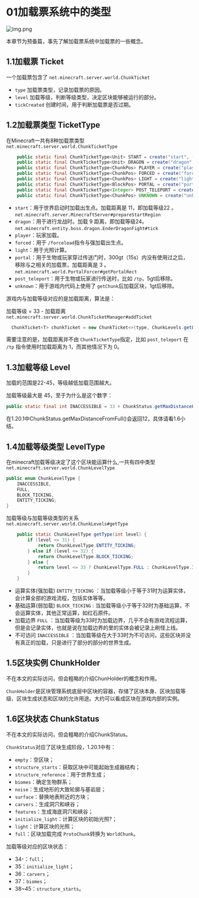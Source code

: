 # 01加载票系统中的类型

![img.png](img/01Ticket.png)

本章节为预备篇，事先了解加载票系统中加载票的一些概念。

## 1.1加载票 Ticket

一个加载票包含了 `net.minecraft.server.world.ChunkTicket`

* `type` 加载票类型，记录加载票的原因。
* `level` 加载等级，判断等级类型，决定区块能够被运行的部分。
* `tickCreated` 创建时间，用于判断加载票是否过期。

## 1.2加载票类型 TicketType

在Minecraft一共有8种加载票类型 `net.minecraft.server.world.ChunkTicketType`

```java
    public static final ChunkTicketType<Unit> START = create("start", (a, b) -> 0);
    public static final ChunkTicketType<Unit> DRAGON = create("dragon", (a, b) -> 0);
    public static final ChunkTicketType<ChunkPos> PLAYER = create("player", Comparator.comparingLong(ChunkPos::toLong));
    public static final ChunkTicketType<ChunkPos> FORCED = create("forced", Comparator.comparingLong(ChunkPos::toLong));
    public static final ChunkTicketType<ChunkPos> LIGHT = create("light", Comparator.comparingLong(ChunkPos::toLong));
    public static final ChunkTicketType<BlockPos> PORTAL = create("portal", Vec3i::compareTo, 300);
    public static final ChunkTicketType<Integer> POST_TELEPORT = create("post_teleport", Integer::compareTo, 5);
    public static final ChunkTicketType<ChunkPos> UNKNOWN = create("unknown", Comparator.comparingLong(ChunkPos::toLong), 1);
```

* `start`：用于世界启动时加载出生点。加载距离是 11，即加载等级22 。`net.minecraft.server.MinecraftServer#prepareStartRegion`
* `dragon`：用于进行龙战时。加载 9 距离，即加载等级24。 `net.minecraft.entity.boss.dragon.EnderDragonFight#tick`
* `player`：玩家加载。
* `forced`：用于 `/forceload`指令与强加载出生点。
* `light`：用于光照计算。
* `portal`：用于生物或玩家穿过传送门时，300gt（15s）内没有使用过之后，移除与之相关的加载票，加载距离是 3 。`net.minecraft.world.PortalForcer#getPortalRect`
* `post_teleport`：用于生物或玩家进行传送时，比如 `/tp`，5gt后移除。
* `unknown`：用于游戏内代码上使用了 `getChunk`后加载区块，1gt后移除。

游戏内与加载等级对应的是加载距离，算法是：

加载等级 = 33 - 加载距离 `net.minecraft.server.world.ChunkTicketManager#addTicket`

```java
  ChunkTicket<T> chunkTicket = new ChunkTicket<>(type, ChunkLevels.getLevelFromType(ChunkLevelType.FULL) - radius, argument); //ChunkLevelType.FULL = 33
```

需要注意的是，加载距离并不由 `ChunkTicketType`指定，比如 `post_teleport` 在 `/tp` 指令使用时加载距离为 1，而其他情况下为 0。

## 1.3加载等级 Level

加载的范围是22-45，等级越低加载范围越大。

加载等级最大是 45，至于为什么是这个数字：

```java
public static final int INACCESSIBLE = 33 + ChunkStatus.getMaxDistanceFromFull();
```

在1.20.1中ChunkStatus.getMaxDistanceFromFull()会返回12，具体请看1.6小结。

## 1.4加载等级类型 LevelType

在minecraft加载等级决定了这个区块能运算什么,一共有四中类型 `net.minecraft.server.world.ChunkLevelType`

```java
public enum ChunkLevelType {
    INACCESSIBLE,
    FULL,
    BLOCK_TICKING,
    ENTITY_TICKING;
}
```

加载等级与加载等级类型的关系 `net.minecraft.server.world.ChunkLevels#getType`

```java
    public static ChunkLevelType getType(int level) {
        if (level <= 31) {
            return ChunkLevelType.ENTITY_TICKING;
        } else if (level <= 32) {
            return ChunkLevelType.BLOCK_TICKING;
        } else {
            return level <= 33 ? ChunkLevelType.FULL : ChunkLevelType.INACCESSIBLE;
        }
    }
```

* 运算实体(强加载) `ENTITY_TICKING` ：当加载等级小于等于31时为运算实体，会计算全部的游戏流程，包括实体等等。
* 基础运算(弱加载) `BLOCK_TICKING` : 当加载等级小于等于32时为基础运算，不会运算实体，其他正常运算，如红石原件。
* 加载边界 `FULL` ：当加载等级为33时为加载边界，几乎不会有游戏流程运算，但是会记录实体，也就是说在加载边界的里的实体会被记录上刷怪上线。
* 不可访问 `INACCESSIBLE` ：当加载等级在大于33时为不可访问，这些区块并没有真正的加载，只是进行了部分的部分的世界生成。

## 1.5区块实例 ChunkHolder

不在本文的实际访问，但会粗略的介绍ChunHolder的概念和作用。

`ChunkHolder`是区块管理系统底层中区块的容器，存储了区块本身、区块加载等级、区块生成状态和区块的允许用途。大约可以看成区块在游戏内部的实例。

## 1.6区块状态 ChunkStatus

不在本文的实际访问，但会粗略的介绍ChunkStatus。

`ChunkStatus`对应了区块生成阶段，1.20.1中有：

* `empty`：空区块；
* `structure_starts`：获取区块中可能起始生成器结构；
* `structure_reference`：用于世界生成；
* `biomes`：确定生物群系；
* `noise`：生成地形的大致轮廓与基岩层；
* `surface`：替换地表附近的方块；
* `carvers`：生成洞穴和峡谷；
* `features`：生成海底洞穴和峡谷；
* `initialize_light`：计算区块的初始光照?；
* `light`：计算区块的光照；
* `full`：区块加载完成  `ProtoChunk`转换为 `WorldChunk`。

加载等级对应的区块状态：

* 34-：`full`；
* 35：`initialize_light`；
* 36：`carvers`；
* 37：`biomes`；
* 38~45：`structure_starts`。
